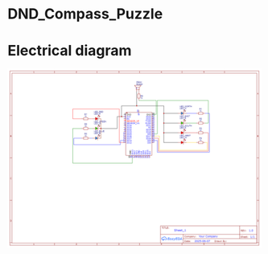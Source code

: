 # DND_Compass_Puzzle

# Electrical diagram

![Alt text](documentation/Schematic_DND_Compass_Puzzle_2025-06-07.png)
